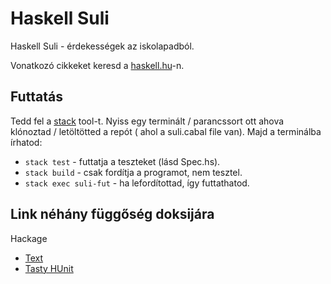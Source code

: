 # Haskell Suli

Haskell Suli - érdekességek az iskolapadból.

Vonatkozó cikkeket keresd a [haskell.hu](http://haskell.hu)-n.

## Futtatás

Tedd fel a [stack](http://haskellstack.org) tool-t.
Nyiss egy terminált / parancssort ott ahova klónoztad / letöltötted a repót (
ahol a suli.cabal file van).
Majd a terminálba írhatod:
 - `stack test` - futtatja a teszteket (lásd Spec.hs).
 - `stack build` - csak fordítja a programot, nem tesztel.
 - `stack exec suli-fut` - ha lefordítottad, így futtathatod.

## Link néhány függőség doksijára

Hackage
 - [Text](https://hackage.haskell.org/package/text-1.2.2.1/docs/Data-Text.html)
 - [Tasty HUnit](https://hackage.haskell.org/package/tasty-hunit-0.9.2/docs/Test-Tasty-HUnit.html)
